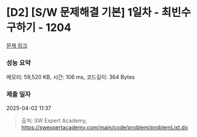 # [D2] [S/W 문제해결 기본] 1일차 - 최빈수 구하기 - 1204 

[문제 링크](https://swexpertacademy.com/main/code/problem/problemDetail.do?contestProbId=AV13zo1KAAACFAYh) 

### 성능 요약

메모리: 59,520 KB, 시간: 106 ms, 코드길이: 364 Bytes

### 제출 일자

2025-04-02 11:37



> 출처: SW Expert Academy, https://swexpertacademy.com/main/code/problem/problemList.do